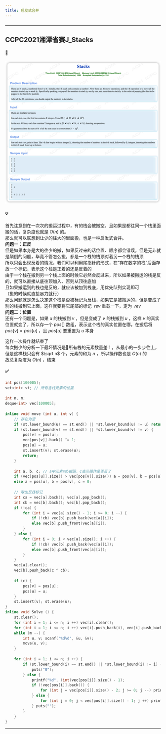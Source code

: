 ```yaml
---
title: 启发式合并
---
```


###
<hr>

## CCPC2021湘潭省赛J_Stacks

#### 🔗
<a href="https://acm.dingbacode.com/showproblem.php?pid=6947">![20220912202407](https://raw.githubusercontent.com/Tequila-Avage/PicGoBeds/master/20220912202407.png)</a>

#### 💡
首先注意到在一次次的搬运过程中，有的栈会被搬空。且如果是都往同一个栈里面搬的话，复杂度也就是 $O(n)$ 的。  
那么就可以联想到让少的往大的里面搬，也是一种启发式合并。  
**问题一：正反**  
但是如果本身是大的往少的搬，如果反过来的话位置、顺序都会错误，但是无非就是颠倒的问题，毕竟不管怎么搬，都是一个栈的栈顶对着另一个栈的栈顶  
所以只会出现反着的情况，我们可以利用尾指针的形式，在“存在数字的栈”后面存放一个标记，表示这个栈是正着的还是反着的  
由于一个栈在搬到另一个栈上面的时候它必然会反过来，所以如果被搬运的栈是反的，就可以直接从底往顶加入、否则从顶往底加    
且如果搬运到的栈也是反的，就应该被加到栈底，用优先队列实现即可  
（搬的时候就直接暴力就行）  
那么问题就是怎么决定这个栈是否被标记为反栈，如果它是被搬运的，但是变成了别的栈搬到它上面，这样就要将它尾部的标记 $~rev$ 重载一下，定为 $~rev$   
**问题二：位置**  
还有一个问题是，如果 $u$ 的栈搬到 $v$ ，但是变成了 $v$ 的栈搬到 $u$ ，这样 $v$ 的真实位置就变了，所以存一个 $pos[]$ 数组，表示这个栈的真实位置在哪，在搬后将 $pos[v]=pos[u]$ ，且 $pos[u]$ 要重置为 $u$ 本身  
  
这样一次操作就结束了  
每次搬少的分析一下最坏情况是所有栈的元素数量差 $1$ ，从最小的一步步往上，但是这样栈只会有 $\sqrt n$ 个，元素的和为 $n$ ，所以操作数也是 $O(n)$ 的  
故总复杂度为 $O(n)$ ，结束   

#### ✅
```cpp
int pos[100005];
set<int> st; // 所有含栈元素的位置

int n, m;
deque<int> vec[100005];

inline void move (int u, int v) {
    // 存在为空
    if (st.lower_bound(u) == st.end() || *st.lower_bound(u) != u) return;
    if (st.lower_bound(v) == st.end() || *st.lower_bound(v) != v) {
        pos[v] = pos[u];
        vec[pos[v]].back() ^= 1;
        pos[u] = u;
        st.insert(v); st.erase(u);
        return;
    }
    
    int a, b, c; // a中元素向b搬运，c表示操作是否反了
    if (vec[pos[u]].size() > vec[pos[v]].size()) a = pos[v], b = pos[u], c = 1;
    else a = pos[u], b = pos[v], c = 0;

    // 取出反栈标记
    int ca = vec[a].back(); vec[a].pop_back();
    int cb = vec[b].back(); vec[b].pop_back();
    if (!ca) {
        for (int i = vec[a].size() - 1; i >= 0; i --) {
            if (!cb) vec[b].push_back(vec[a][i]);
            else vec[b].push_front(vec[a][i]);
        }
    } else {
        for (int i = 0; i < vec[a].size(); i ++) {
            if (!cb) vec[b].push_back(vec[a][i]);
            else vec[b].push_front(vec[a][i]);
        }
    }
    vec[a].clear();
    vec[b].push_back(c ^ cb);
    
    if (c) {
        pos[v] = pos[u];
        pos[u] = u;
    }
    st.insert(v); st.erase(u);
}
inline void Solve () {
    st.clear();
    for (int i = 1; i <= n; i ++) vec[i].clear();
    for (int i = 1; i <= n; i ++) vec[i].push_back(i), vec[i].push_back(0), st.insert(i), pos[i] = i;
    while (m --) {
        int u, v; scanf("%d%d", &u, &v);
        move(u, v);
    }

    for (int i = 1; i <= n; i ++) { 
        if (st.lower_bound(i) == st.end() || *st.lower_bound(i) != i) {
            puts("0");
        } else {
            printf("%d", (int)vec[pos[i]].size() - 1);
            if (!vec[pos[i]].back()) {
                for (int j = vec[pos[i]].size() - 2; j >= 0; j --) printf(" %d", vec[pos[i]][j]);
            } else {
                for (int j = 0; j < vec[pos[i]].size() - 1; j ++) printf(" %d", vec[pos[i]][j]);
            } puts("");
        }
    }
}
```
<hr>
